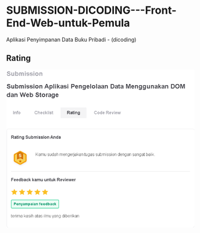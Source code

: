 # SUBMISSION-DICODING---Front-End-Web-untuk-Pemula
Aplikasi Penyimpanan Data Buku Pribadi - (dicoding)

## Rating
![rating](/screenshot/rating.png)